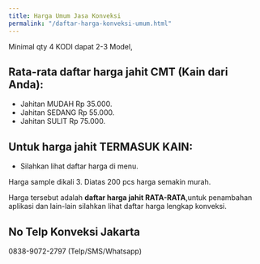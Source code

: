 ```yaml
---
title: Harga Umum Jasa Konveksi
permalink: "/daftar-harga-konveksi-umum.html"
---
```


Minimal qty 4 KODI dapat 2-3 Model,

## Rata-rata daftar harga jahit CMT (Kain dari Anda):
- Jahitan MUDAH Rp 35.000.
- Jahitan SEDANG Rp 55.000.
- Jahitan SULIT Rp 75.000.

## Untuk harga jahit TERMASUK KAIN:
- Silahkan lihat daftar harga di menu.

Harga sample dikali 3. Diatas 200 pcs harga semakin murah.

Harga tersebut adalah **daftar harga jahit RATA-RATA**,untuk penambahan aplikasi dan lain-lain silahkan lihat daftar harga lengkap konveksi.

## No Telp Konveksi Jakarta
0838-9072-2797
(Telp/SMS/Whatsapp)
